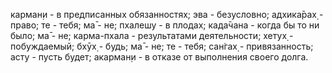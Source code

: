 карман̣и - в предписанных обязанностях; эва - безусловно; адхика̄рах̣ - право; те - тебя; ма̄ - не; пхалешу - в плодах; када̄чана - когда бы то ни было; ма̄ - не; карма-пхала - результатами деятельности; хетух̣ - побуждаемый; бхӯх̣ - будь; ма̄ - не; те - тебя; сан̇гах̣ - привязанность; асту - пусть будет; акарман̣и - в отказе от выполнения своего долга.